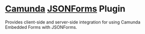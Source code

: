 # [Camunda](https://camunda.com/) [JSONForms](https://jsonforms.io/) Plugin

Provides client-side and server-side integration for using Camunda Embedded Forms with JSONForms.
